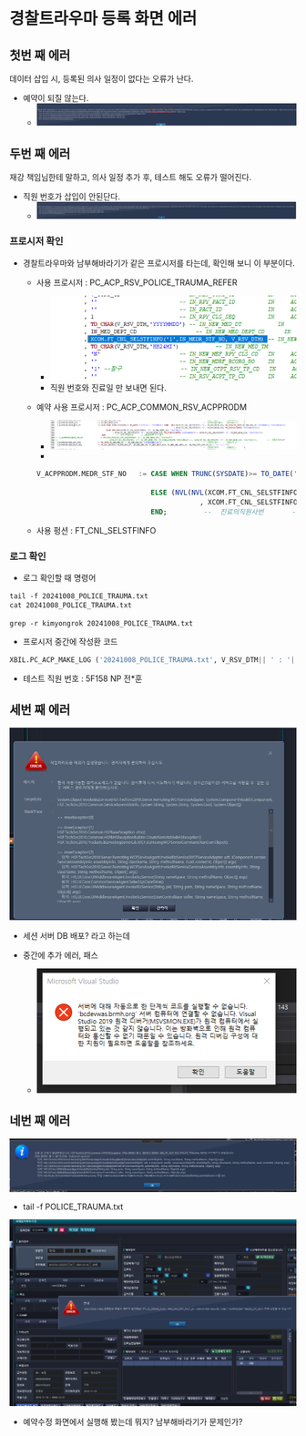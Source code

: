 






# 경찰트라우마 등록 화면 에러
## 첫번 째 에러 
데이터 삽입 시, 등록된 의사 일정이 없다는 오류가 난다. 
- 예약이 되질 않는다.
    - ![alt text](image-1.png)



## 두번 째 에러
재강 책임님한테 말하고, 의사 일정 추가 후, 테스트 해도 오류가 떨어진다.
- 직원 번호가 삽입이 안된단다.
    - ![alt text](image.png)
    
### 프로시저 확인
- 경찰트라우마와 남부해바라기가 같은 프로시저를 타는데, 확인해 보니 이 부분이다.

    - 사용 프로시저 : PC_ACP_RSV_POLICE_TRAUMA_REFER
        - ![alt text](image-2.png)
        - 직원 번호와 진료일 만 보내면 된다.

    - 예약 사용 프로시저 : PC_ACP_COMMON_RSV_ACPPRODM
        - ![alt text](image-3.png)
        - 
        ```sql
        V_ACPPRODM.MEDR_STF_NO   := CASE WHEN TRUNC(SYSDATE)>= TO_DATE('20170301', 'YYYYMMDD') THEN  (NVL(XCOM.FT_CNL_SELSTFINFO( '2', IN_NEW_MEDR_SID, TO_CHAR(TO_DATE(IN_NEW_MED_DT,'YYYYMMDD'),'YYYY-MM-DD'))
                                                                                                , XCOM.FT_CNL_SELSTFINFO( '2', IN_NEW_MEDR_SID, TO_CHAR(SYSDATE,'YYYY-MM-DD'))))
                                    ELSE (NVL(NVL(XCOM.FT_CNL_SELSTFINFO( '2', IN_NEW_MEDR_SID, '20170228')
                                                , XCOM.FT_CNL_SELSTFINFO( '2', IN_NEW_MEDR_SID, TO_CHAR(SYSDATE,'YYYY-MM-DD'))), XCOM.FT_CNL_SELSTFINFO( '2', IN_NEW_MEDR_SID, '20170301')))
                                    END;         --  진료의직원사번       -- 3월1일부터 다시 열기 
        ```

    - 사용 펑션 : FT_CNL_SELSTFINFO


### 로그 확인

- 로그 확인할 때 명령어
```
tail -f 20241008_POLICE_TRAUMA.txt
cat 20241008_POLICE_TRAUMA.txt

grep -r kimyongrok 20241008_POLICE_TRAUMA.txt
```


- 프로시저 중간에 작성환 코드
```sql
XBIL.PC_ACP_MAKE_LOG ('20241008_POLICE_TRAUMA.txt', V_RSV_DTM|| ' : '|| IN_MEDR_STF_NO);    
```


- 테스트 직원 번호 : 5F158 NP 전*훈


## 세번 째 에러
![alt text](image-5.png)
- 세션 서버 DB 배포? 라고 하는데

- 중간에 추가 에러, 패스
    - ![alt text](image-4.png)

## 네번 째 에러
![alt text](image-6.png)

- tail -f POLICE_TRAUMA.txt

![alt text](image-7.png)
- 예약수정 화면에서 실행해 봤는데 뭐지? 남부해바라기가 문제인가?